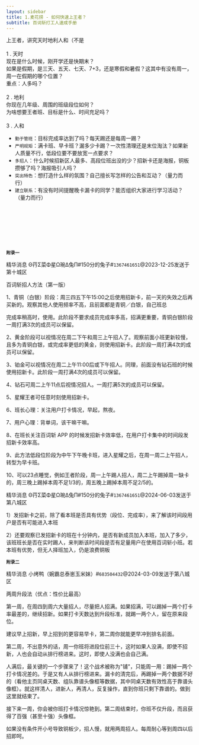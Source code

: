 ```yaml
---
layout: sidebar
title: 1.麦花捞 - 如何快速上王者？
subtitle: 百词斩打工人速成手册
---
```


上王者，讲究天时地利人和（不是<br><br>
1 . 天时<br>
现在是什么时候，刚开学还是快期末？<br>
如果是假期，是三天、五天、七天、7+3，还是寒假和暑假？这其中有没有周一，周一在假期的哪个位置？<br>
重点：人多吗？<br><br>
2 . 地利<br>
你现在几年级、周围的班级段位如何？<br>
为啥想要王者班、目标是什么、时间充足吗？<br><br>
3 . 人和<br>
- `勤于管班`：目标完成率达到了吗？每天踢还是每周一踢？<br>
- `严明规矩`：满卡班、早卡班？漏多少卡踢？一次性清理还是末位淘汰？如果新人质量不行，低段位要不要放宽一点要求？<br>
- `多招人`：什么时候招新区人最多、高段位班出没的少？招新卡还是海报，铜板攒够了吗？海报吸引人吗？<br>
- `突出特色`：想打造什么样的氛围？自己擅长写怎样的公告和互动？（量力而行）<br>
- `建立联系`：有没有时间提醒晚卡漏卡的同学？能否组织大家进行学习活动？（量力而行）<br><br>


<br><br><br><br><br>

**`附录一`**

精华消息 Θ荇Σ菜Φ星Ω琬Δ兔Π#150分的兔子#`1367461651`@2023-12-25发送于第十城区

百词斩招人方法（第一版）

1、青铜（白银）阶段：周三四五下午15:00之后使用招新卡，前一天的失效之后再买新的。观察其他人使用频率不高，且前面都是青铜／白银，自己班总

完成率稍高时，使用。此阶段不要求成员完成率多高，招满更重要，青铜白银阶段一周打满3次的成员可以保留。

2、黄金阶段可以视情况在周二下午和周三上午招人了。观察前面小班更新较慢，且多为青铜白银，或完成率更低的黄金，则使用招新卡。此阶段一周打满4次的成员可以保留。

3、铂金可以视情况在周二上午11:00后或下午招人。同理，前面没有钻石班的时候使用招新卡。此阶段一周打满4次的成员可以保留。

4、钻石可周二上午11点后视情况招人。一周打满5次的成员可以保留。

5、星耀王者可任意时刻使用招新卡。

6、班长心理：关注用户打卡情况，早起，熬夜。

7、用户心理：背单词，该干嘛干嘛。

8、在班长关注百词斩 APP 的时候发招新卡效率低，在用户打卡集中的时间段发招新卡效率高。

9、此方法低段位阶段为中午下午晚卡班，进入星耀之后，在周一周二上午招人，转型为早卡班。

10、可以23点睡觉，例如王者阶段，周一上午踢人招人，周二上午踢掉周一缺卡的，周三晚上踢掉本周不足1/3的，周五晚上踢掉本周不足2/5的。



精华消息 Θ荇Σ菜Φ星Ω琬Δ兔Π#150分的兔子#`1367461651`@2024-06-03发送于第八城区

1）发招新卡之前，除了看本班是否具有优势（段位、完成率），来了解该时间段用户是否有可能进入本班

2）还要观察已发招新卡的班在十分钟内，是否有新成员加入本班，加入了多少，该班班长是否在实时踢人，来判断该时间段是否有足量用户在使用百词斩小班。若本班有优势，但无人择班加入，仍是浪费铜板


**`附录二`**

精华消息 小烤鸭（婉霸总泰崽玉米妹）#`683504432`@2024-03-09发送于第八城区

两周升段法（优点：性价比最高）

第一周，在周四到周六大量招人，尽量把人招满。如果招满，可以踢掉一两个打卡率最差的，继续招新。如果打卡天数达到升段标准，就踢一两个人，留在原来段位。

建议早上招新，早上招到的更容易早卡，第二周你就能更早冲到排名前面。

第二周，不出意外的话，周一你班将进段位前三十，这时如果人没满，即使不招新，人也会自动从排行榜进来。这时，即使人没满也会自己满。

人满后，最关键的一个步骤来了！这个战术被称为"铺"，只能周一用：踢掉一两个打卡情况差的。于是又有人从排行榜进来。漏卡的清完后，再踢掉一两个数据不好的（看他主页同桌天数、组队靠谱头像框等数据，其中同桌天数有效性高于靠谱头像框）。就这样清人，进新人，再清人，反复操作，直到你班只剩下靠谱的。做到这里就结束了。

接下来一周，你会被你班打卡情况惊艳到。第二周结束时，你班不仅升段，而且获得了百强（甚至十强）头像框。

如果没有条件开小号导致铜板少，招人慢，就用两周招人。每周耐心等到周四以后招即呵。

<br>